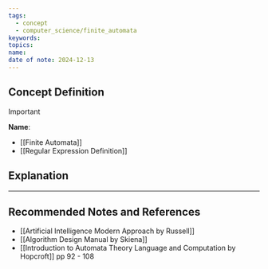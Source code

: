 ```yaml
---
tags:
  - concept
  - computer_science/finite_automata
keywords: 
topics: 
name: 
date of note: 2024-12-13
---
```


## Concept Definition

>[!important]
>**Name**: 



- [[Finite Automata]]
- [[Regular Expression Definition]]

## Explanation





-----------
##  Recommended Notes and References





- [[Artificial Intelligence Modern Approach by Russell]]
- [[Algorithm Design Manual by Skiena]] 
- [[Introduction to Automata Theory Language and Computation by Hopcroft]] pp 92 - 108
